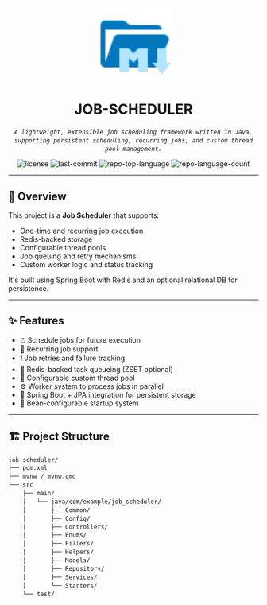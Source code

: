 <p align="center">
    <img src="https://raw.githubusercontent.com/PKief/vscode-material-icon-theme/ec559a9f6bfd399b82bb44393651661b08aaf7ba/icons/folder-markdown-open.svg" align="center" width="30%">
</p>
<h1 align="center">JOB-SCHEDULER</h1>

<p align="center">
	<em><code>A lightweight, extensible job scheduling framework written in Java, supporting persistent scheduling, recurring jobs, and custom thread pool management.</code></em>
</p>
<p align="center">
	<img src="https://img.shields.io/github/license/Abhijithtv/job-scheduler?style=default&logo=opensourceinitiative&logoColor=white&color=0080ff" alt="license">
	<img src="https://img.shields.io/github/last-commit/Abhijithtv/job-scheduler?style=default&logo=git&logoColor=white&color=0080ff" alt="last-commit">
	<img src="https://img.shields.io/github/languages/top/Abhijithtv/job-scheduler?style=default&color=0080ff" alt="repo-top-language">
	<img src="https://img.shields.io/github/languages/count/Abhijithtv/job-scheduler?style=default&color=0080ff" alt="repo-language-count">
</p>

---

## 📌 Overview

This project is a **Job Scheduler** that supports:

- One-time and recurring job execution
- Redis-backed storage
- Configurable thread pools
- Job queuing and retry mechanisms
- Custom worker logic and status tracking

It's built using Spring Boot with Redis and an optional relational DB for persistence.

---

## ✨ Features

- ⏱ Schedule jobs for future execution
- 🔁 Recurring job support
- ❗ Job retries and failure tracking
- 🔄 Redis-backed task queueing (ZSET optional)
- 🧵 Configurable custom thread pool
- ⚙️ Worker system to process jobs in parallel
- 💾 Spring Boot + JPA integration for persistent storage
- 🔐 Bean-configurable startup system

---

## 🏗 Project Structure

```sh
job-scheduler/
├── pom.xml
├── mvnw / mvnw.cmd
└── src
    ├── main/
    │   └── java/com/example/job_scheduler/
    │       ├── Common/
    │       ├── Config/
    │       ├── Controllers/
    │       ├── Enums/
    │       ├── Fillers/
    │       ├── Helpers/
    │       ├── Models/
    │       ├── Repository/
    │       ├── Services/
    │       └── Starters/
    └── test/
